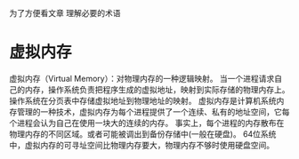 为了方便看文章 理解必要的术语

# 虚拟内存
虚拟内存（Virtual Memory）：对物理内存的一种逻辑映射。
当一个进程请求自己的内存，操作系统负责把程序生成的虚拟地址，映射到实际存储的物理内存上。操作系统在分页表中存储虚拟地址到物理地址的映射。
虚拟内存是计算机系统内存管理的一种技术，虚拟内存为每个进程提供了一个连续、私有的地址空间，它每个进程会认为自己在使用一块大的连续的内存。
事实上，每个进程的内存散布在物理内存的不同区域。或者可能被调出到备份存储中(一般在硬盘)。
64位系统中，虚拟内存的可寻址空间比物理内存要大，物理内存不够时使用硬盘空间。